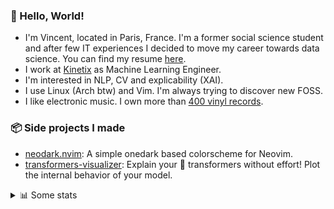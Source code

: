 ### 👋 Hello, World!

- I'm Vincent, located in Paris, France. I'm a former social science student and after few IT experiences I decided to move my career towards data science. You can find my resume [here](https://raw.githubusercontent.com/VDuchauffour/resume/main/resume.pdf).
- I work at <a href="https://www.kinetix.tech/">Kinetix<a/> as Machine Learning Engineer.
- I'm interested in NLP, CV and explicability (XAI).
- I use Linux (Arch btw) and Vim. I'm always trying to discover new FOSS.
- I like electronic music. I own more than <a href="https://www.discogs.com/user/Voigt_Kampff/collection">400 vinyl records<a/>.

### 📦 Side projects I made
  
- [neodark.nvim](https://github.com/VDuchauffour/neodark.nvim): A simple onedark based colorscheme for Neovim.
- [transformers-visualizer](https://github.com/VDuchauffour/transformers-visualizer): Explain your 🤗 transformers without effort! Plot the internal behavior of your model. 

<details><summary>📊 Some stats</summary>  
  
<p align="center">
  <img alt="VDuchauffour's github stats" src="https://github-readme-stats.vercel.app/api?username=VDuchauffour&count_private=true&include_all_commits=true&show_icons=true&theme=react"/>
  <br />
  <img alt="VDuchauffour's streak stats" src="https://streak-stats.demolab.com?user=VDuchauffour&theme=react"/>
  <br />
  <img alt="VDuchauffour's language stats" src="https://github-readme-stats.vercel.app/api/top-langs/?username=VDuchauffour&count_private=true&include_all_commits=true&show_icons=true&layout=compact&theme=react"/>
  <!--   <br />
  <img alt="VDuchauffour's Wakatime stats" src="https://github-readme-stats.vercel.app/api/wakatime?username=VDuchauffour&theme=react"/> -->
</p>

#### 🧭 Wakatime stats
<!--START_SECTION:waka-->
![Code Time](http://img.shields.io/badge/Code%20Time-684%20hrs%2017%20mins-blue)

![Lines of code](https://img.shields.io/badge/From%20Hello%20World%20I%27ve%20Written-162.2%20thousand%20lines%20of%20code-blue)

**🐱 My GitHub Data** 

> 📦 27.8 kB Used in GitHub's Storage 
 > 
> 🏆 1,709 Contributions in the Year 2023
 > 
> 🚫 Not Opted to Hire
 > 
> 📜 6 Public Repositories 
 > 
> 🔑 2 Private Repositories 
 > 
**I'm an Early 🐤** 

```text
🌞 Morning                165 commits         ██░░░░░░░░░░░░░░░░░░░░░░░   06.15 % 
🌆 Daytime                1689 commits        ████████████████░░░░░░░░░   62.95 % 
🌃 Evening                683 commits         ██████░░░░░░░░░░░░░░░░░░░   25.46 % 
🌙 Night                  146 commits         █░░░░░░░░░░░░░░░░░░░░░░░░   05.44 % 
```
📅 **I'm Most Productive on Monday** 

```text
Monday                   673 commits         ██████░░░░░░░░░░░░░░░░░░░   25.08 % 
Tuesday                  364 commits         ███░░░░░░░░░░░░░░░░░░░░░░   13.57 % 
Wednesday                432 commits         ████░░░░░░░░░░░░░░░░░░░░░   16.10 % 
Thursday                 547 commits         █████░░░░░░░░░░░░░░░░░░░░   20.39 % 
Friday                   540 commits         █████░░░░░░░░░░░░░░░░░░░░   20.13 % 
Saturday                 47 commits          ░░░░░░░░░░░░░░░░░░░░░░░░░   01.75 % 
Sunday                   80 commits          █░░░░░░░░░░░░░░░░░░░░░░░░   02.98 % 
```


📊 **This Week I Spent My Time On** 

```text
💬 Programming Languages: 
YAML                     5 hrs 28 mins       ████████░░░░░░░░░░░░░░░░░   31.17 % 
TOML                     4 hrs 12 mins       ██████░░░░░░░░░░░░░░░░░░░   23.90 % 
Markdown                 2 hrs 53 mins       ████░░░░░░░░░░░░░░░░░░░░░   16.49 % 
Python                   2 hrs 34 mins       ████░░░░░░░░░░░░░░░░░░░░░   14.60 % 
TeX                      1 hr 55 mins        ███░░░░░░░░░░░░░░░░░░░░░░   10.92 % 
```


 Last Updated on 18/05/2023 00:40:19 UTC
<!--END_SECTION:waka-->
</details>
